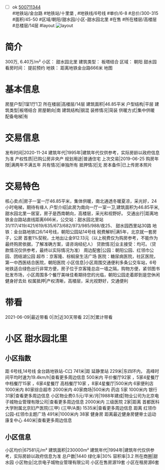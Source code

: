 - [ ] ok [500711344](https://bj.5i5j.com/ershoufang/500711344.html)  
 #地铁站/金台路 #地铁站/十里堡 ,  #地铁线/6号线
#单价/6-8 #总价/300-315 #面积/45-50   #区域/朝阳/甜水园/小区-甜水园北里 #在售 #所在楼层/高楼层 #总楼层/14层 #layout 
![layout](http://image2.5i5j.com//group1/M00/EC/80/CgqJMl7gk2WAS4aUAAJBBpithZI073.jpg_P5.jpg) 
# 简介 
 300万,  6.40万/m² 
小区： 甜水园北里
建筑类型： 板塔结合
区域： 朝阳 甜水园
看房时间： 提前预约
地铁： 距离地铁金台路666米 地图
# 基本信息 
 房屋户型|1室1厅1卫
所在楼层|高楼层/14层
建筑面积|46.85平米
户型结构|平层
建筑类型|板塔结合
房屋朝向|南
建筑结构|钢混
装修情况|简装
供暖方式|集中供暖
配备电梯|有
# 交易信息 
 发布时间|2020-11-24
建筑年代|1995年|建筑年代仅供参考，实际房龄以政府信息为准
产权性质|已购公房非央产
规划用途|普通住宅
上次交易|2019-06-25
购房年限|满两年不满五年
共有情况|单独所有
抵押情况|无
房本备件|已上传房本照片
# 交易特色 
 核心卖点|房子一室一厅46.85平米，集体供暖，南北通透冬暖夏凉，采光好，24小时电梯，期待有缘人
户型介绍|此房为南向一厅一室一卫,建筑面积为46.85平米,甜水园北里一居室，房子是西南朝向，高楼层，采光和视野好。
交通出行|距离地铁金台路站直线距离666米，公交站：甜水园北里站31/117/419/421/619/635/673/682/973/985/988/夜25、 甜水园西里站30路 地铁：金台路地铁口6/14号线，朝阳公园站14号线
税费解析|满5年，北京就一套房子，公房 首套1%契税，土地出让金912.13元（以上税费仅为购房参考，不能作为最终购房依据，了解准确方案，请咨询经纪人）
贷款情况|业主接受：均可。（贷款情况仅供参考，最终以实际情况为准）
周边配套|公园：朝阳公园、红领巾公园、团结湖公园 超市：京客隆、棕榈泉生活广场 医院：糖尿病医院，社区医院，第一中西医结合医院，朝阳医院
小区信息|小区周围交通便利多条公交车站，6号地铁适合绿色出行非常方便，房子位于京客隆总店一墙之隔，购物方便，紧邻图书批发市场，小区周围多个餐厅美味佳肴期待您的光临，朝阳公园走着即到是您休闲健身好去处
权属抵押|产权清晰，高楼层，采光视野好，交通便利
# 带看 
 2021-06-09|最近带看	 0|次|近30天带看	 22|次|累计带看
# 小区 甜水园北里
## 小区指数 
 距 6号线,14号线 金台路地铁站-C口 741米|距 延静里站 229米|东四环内， 高峰时间平均时速为19.4km/h|查看更多周边信息
500米内 平价餐厅92家 ，5家4星餐厅
中档餐厅15家 ，6家4星餐厅
高档餐厅10家 ，8家4星餐厅|500米内 6家便利店
1000米内 80家综合超市
2000米内 40家商场|500米内 药店 5家
1000米内 银行 31家|查看更多周边信息
小区物业费0.5元/平米/月|1988年建成|物业公司为北京电子城物业管理有限公司|查看更多周边信息
2000米内 三级医院 2家|距离 首都医科大学附属北京妇产医院(三甲) (三甲/A类) 1535米|查看更多周边信息
距离 红领巾公园-红领巾主题广场 491米|1000米内 38家 健身房
距离最近健身房健脊士运动康复中心 440米|查看更多周边信息
## 小区信息 
 小区均价|67581元/m²
建筑面积|230000m²
建筑年代|1994年|建筑年代仅供参考，实际房龄以政府信息为准
总户数|1440
绿化率|30%
容积率|3.2
所在商圈|甜水园
小区物业|北京电子城物业管理有限公司
小区在售房源19套
小区在租房源6套
